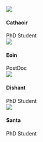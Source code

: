 <div class="container-fluid">
<div class ="row">
<div class="col-xl-8 offset-xl-2 col-lg-10 offset-lg-1">
<!-- Control the column width, and how they should appear on different devices -->


<div class="list-squares-item">
<a href="https://www.google.com/"><img src="/assets/img/hello_world.jpeg" class="item-img"></a>
<h4>Cathaoir</h4>
<div class="item-desc">PhD Student</div>
</div>
   
<div class="list-squares-item">
<a href="https://www.google.com/"><img src="/assets/img/thumb.png" class="item-img"></a>
<h4>Eoin</h4>
<div class="item-desc">PostDoc</div>
</div>
    
<div class="list-squares-item">
<a href="https://www.google.com/"><img src="/assets/img/path.jpg" class="item-img"></a>
<h4>Dishant</h4>
<div class="item-desc">PhD Student</div>
</div>
    
<div class="list-squares-item">
<a href="https://www.google.com/"><img src="/assets/img/hello_world.jpeg" class="item-img"></a>
<h4>Santa</h4>
<div class="item-desc">PhD Student</div>
</div>

</div>
</div>
</div>

  


